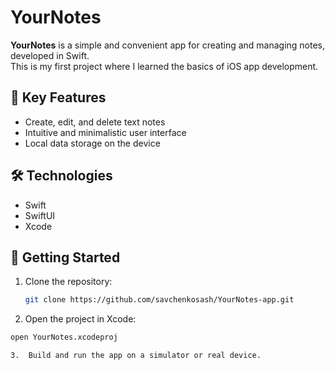 # YourNotes

**YourNotes** is a simple and convenient app for creating and managing notes, developed in Swift.  
This is my first project where I learned the basics of iOS app development.

## 📱 Key Features

- Create, edit, and delete text notes  
- Intuitive and minimalistic user interface  
- Local data storage on the device

## 🛠️ Technologies

- Swift
- SwiftUI  
- Xcode  

## 🚀 Getting Started

1. Clone the repository:

   ```bash
   git clone https://github.com/savchenkosash/YourNotes-app.git

2.	Open the project in Xcode:

   ```bash
   open YourNotes.xcodeproj

3.	Build and run the app on a simulator or real device.
